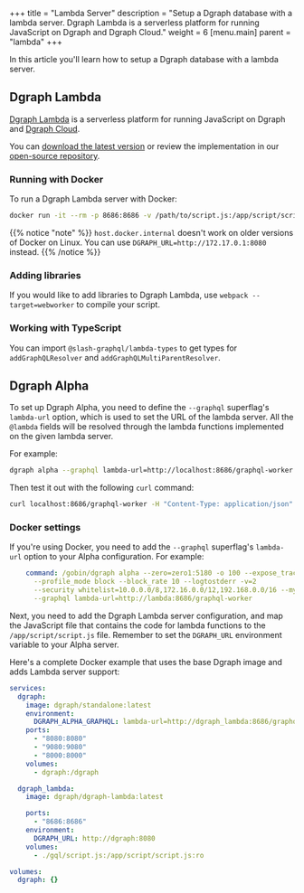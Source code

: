 +++
title = "Lambda Server"
description = "Setup a Dgraph database with a lambda server. Dgraph Lambda is a serverless platform for running JavaScript on Dgraph and Dgraph Cloud."
weight = 6
[menu.main]
    parent = "lambda"
+++

In this article you'll learn how to setup a Dgraph database with a lambda server.

## Dgraph Lambda

[Dgraph Lambda](https://github.com/dgraph-io/dgraph-lambda) is a serverless platform for running JavaScript on Dgraph and [Dgraph Cloud](https://dgraph.io/cloud).

You can [download the latest version](https://github.com/dgraph-io/dgraph-lambda/releases/latest) or review the implementation in our [open-source repository](https://github.com/dgraph-io/dgraph-lambda).

### Running with Docker

To run a Dgraph Lambda server with Docker:
```bash
docker run -it --rm -p 8686:8686 -v /path/to/script.js:/app/script/script.js -e DGRAPH_URL=http://host.docker.internal:8080 dgraph/dgraph-lambda
```

{{% notice "note" %}}
`host.docker.internal` doesn't work on older versions of Docker on Linux. You can use `DGRAPH_URL=http://172.17.0.1:8080` instead.
{{% /notice %}}


### Adding libraries

If you would like to add libraries to Dgraph Lambda, use `webpack --target=webworker` to compile your script.

### Working with TypeScript

You can import `@slash-graphql/lambda-types` to get types for `addGraphQLResolver` and `addGraphQLMultiParentResolver`.


## Dgraph Alpha

To set up Dgraph Alpha, you need to define the `--graphql` superflag's `lambda-url` option, which is used to set the URL of the lambda server. All the `@lambda` fields will be resolved through the lambda functions implemented on the given lambda server.

For example:

```bash
dgraph alpha --graphql lambda-url=http://localhost:8686/graphql-worker
```

Then test it out with the following `curl` command:
```bash
curl localhost:8686/graphql-worker -H "Content-Type: application/json" -d '{"resolver":"MyType.customField","parent":[{"customField":"Dgraph Labs"}]}'
```

### Docker settings

If you're using Docker, you need to add the `--graphql` superflag's `lambda-url` option to your Alpha configuration. For example:

```yml
    command: /gobin/dgraph alpha --zero=zero1:5180 -o 100 --expose_trace --trace ratio=1.0
      --profile_mode block --block_rate 10 --logtostderr -v=2
      --security whitelist=10.0.0.0/8,172.16.0.0/12,192.168.0.0/16 --my=alpha1:7180
      --graphql lambda-url=http://lambda:8686/graphql-worker
```

Next, you need to add the Dgraph Lambda server configuration, and map the JavaScript file that contains the code for lambda functions to the `/app/script/script.js` file. Remember to set the `DGRAPH_URL` environment variable to your Alpha server.


Here's a complete Docker example that uses the base Dgraph image and adds Lambda server support:

```yml
services:
  dgraph:
    image: dgraph/standalone:latest
    environment: 
      DGRAPH_ALPHA_GRAPHQL: lambda-url=http://dgraph_lambda:8686/graphql-worker
    ports:
      - "8080:8080"
      - "9080:9080"
      - "8000:8000"
    volumes:
      - dgraph:/dgraph

  dgraph_lambda:
    image: dgraph/dgraph-lambda:latest

    ports:
      - "8686:8686"
    environment:
      DGRAPH_URL: http://dgraph:8080
    volumes:
      - ./gql/script.js:/app/script/script.js:ro

volumes:
  dgraph: {}
```
